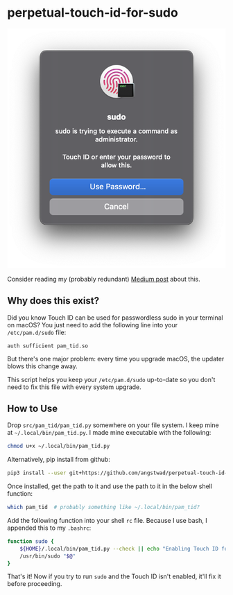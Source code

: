 # perpetual-touch-id-for-sudo

![Screenshot 2023-11-22 at 4.26.55 PM.png](./readme/sudo.png)

Consider reading my (probably redundant) [Medium post](https://medium.com/@durivage/automatically-enable-touch-id-for-sudo-on-macos-0369ad1f114f) about this.

## Why does this exist?

Did you know Touch ID can be used for passwordless sudo in your terminal on macOS?  You just need to add the following line into your `/etc/pam.d/sudo` file:

```
auth sufficient pam_tid.so
```

But there's one major problem: every time you upgrade macOS, the updater blows this change away.

This script helps you keep your `/etc/pam.d/sudo` up-to-date so you don't need to fix this file with every system upgrade.

## How to Use

Drop `src/pam_tid/pam_tid.py` somewhere on your file system.  I keep mine at `~/.local/bin/pam_tid.py`.  I made mine executable with the following:

```bash
chmod u+x ~/.local/bin/pam_tid.py
```

Alternatively, pip install from github:

```bash
pip3 install --user git+https://github.com/angstwad/perpetual-touch-id-for-sudo
```

Once installed, get the path to it and use the path to it in the below shell function:
```bash
which pam_tid  # probably something like ~/.local/bin/pam_tid?
```


Add the following function into your shell `rc` file.  Because I use bash, I appended this to my `.bashrc`:

```bash
function sudo {
    ${HOME}/.local/bin/pam_tid.py --check || echo "Enabling Touch ID for sudo..."; /usr/bin/sudo ${HOME}/.local/bin/pam_tid.py
    /usr/bin/sudo "$@"
}
```

That's it!  Now if you try to run `sudo` and the Touch ID isn't enabled, it'll fix it before proceeding.  
